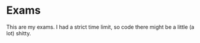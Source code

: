 # Exams
This are my exams. I had a strict time limit, so code there might be a little (a lot) shitty.
